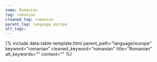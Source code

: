 ```yaml
---
name: Romanian
tag: romanian
cleaned_tag: romanian
parent_tag: language_europe
alt_tags: 
---
```


{% include data-table-template.html 
  parent_path="language/europe" 
  keyword="romanian" 
  cleaned_keyword="romanian" 
  title="Romanian"
  alt_keywords=""
  context=""
%}

